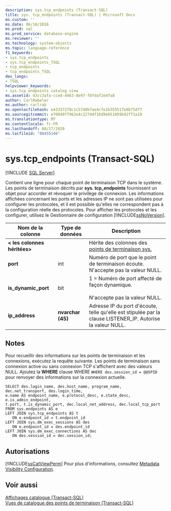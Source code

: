 ```yaml
---
description: sys.tcp_endpoints (Transact-SQL)
title: sys. tcp_endpoints (Transact-SQL) | Microsoft Docs
ms.custom: ''
ms.date: 06/10/2016
ms.prod: sql
ms.prod_service: database-engine
ms.reviewer: ''
ms.technology: system-objects
ms.topic: language-reference
f1_keywords:
- sys.tcp_endpoints
- sys.tcp_endpoints_TSQL
- tcp_endpoints
- tcp_endpoints_TSQL
dev_langs:
- TSQL
helpviewer_keywords:
- sys.tcp_endpoints catalog view
ms.assetid: 43cc3afa-cced-4463-8e97-fbfdaf2e4fa8
author: CarlRabeler
ms.author: carlrab
ms.openlocfilehash: e433372f8c1c5748b7ae4cfe1b355517e8b75d77
ms.sourcegitcommit: e700497f962e4c2274df16d9e651059b42ff1a10
ms.translationtype: MT
ms.contentlocale: fr-FR
ms.lasthandoff: 08/17/2020
ms.locfileid: "88455146"
---
```

# <a name="systcp_endpoints-transact-sql"></a>sys.tcp_endpoints (Transact-SQL)
[!INCLUDE [SQL Server](../../includes/applies-to-version/sqlserver.md)]

  Contient une ligne pour chaque point de terminaison TCP dans le système. Les points de terminaison décrits par **sys. tcp_endpoints** fournissent un objet pour accorder et révoquer le privilège de connexion. Les informations affichées concernant les ports et les adresses IP ne sont pas utilisées pour configurer les protocoles, et il est possible qu'elles ne correspondent pas à la configuration réelle des protocoles. Pour afficher les protocoles et les configurer, utilisez le Gestionnaire de configuration [!INCLUDE[ssNoVersion](../../includes/ssnoversion-md.md)].  
  
  
|Nom de la colonne|Type de données|Description|  
|-----------------|---------------|-----------------|  
|**< les colonnes héritées>**||Hérite des colonnes des [points de terminaison sys.](../../relational-databases/system-catalog-views/sys-endpoints-transact-sql.md)|  
|**port**|int|Numéro de port que le point de terminaison écoute. N'accepte pas la valeur NULL.|  
|**is_dynamic_port**|bit|1 = Numéro de port affecté de façon dynamique.<br /><br /> N'accepte pas la valeur NULL.|  
|**ip_address**|**nvarchar (45)**|Adresse IP du port d'écoute, telle qu'elle est stipulée par la clause LISTENER_IP. Autorise la valeur NULL.|  
  
## <a name="remarks"></a>Notes  
 Pour recueillir des informations sur les points de terminaison et les connexions, exécutez la requête suivante. Les points de terminaison sans connexion active ou sans connexion TCP s'affichent avec des valeurs NULL. Ajoutez la **WHERE** clause WHERE `WHERE des.session_id = @@SPID` pour renvoyer des informations sur la connexion actuelle.  
  
```  
SELECT des.login_name, des.host_name, program_name,  dec.net_transport, des.login_time,   
e.name AS endpoint_name, e.protocol_desc, e.state_desc, e.is_admin_endpoint,   
t.port, t.is_dynamic_port, dec.local_net_address, dec.local_tcp_port   
FROM sys.endpoints AS e  
LEFT JOIN sys.tcp_endpoints AS t  
   ON e.endpoint_id = t.endpoint_id  
LEFT JOIN sys.dm_exec_sessions AS des  
   ON e.endpoint_id = des.endpoint_id  
LEFT JOIN sys.dm_exec_connections AS dec  
   ON des.session_id = dec.session_id;  
```  
  
## <a name="permissions"></a>Autorisations  
 [!INCLUDE[ssCatViewPerm](../../includes/sscatviewperm-md.md)] Pour plus d'informations, consultez [Metadata Visibility Configuration](../../relational-databases/security/metadata-visibility-configuration.md).  
  
## <a name="see-also"></a>Voir aussi  
 [Affichages catalogue &#40;Transact-SQL&#41;](../../relational-databases/system-catalog-views/catalog-views-transact-sql.md)   
 [Vues de catalogue des points de terminaison &#40;Transact-SQL&#41;](../../relational-databases/system-catalog-views/endpoints-catalog-views-transact-sql.md)  
  
  
